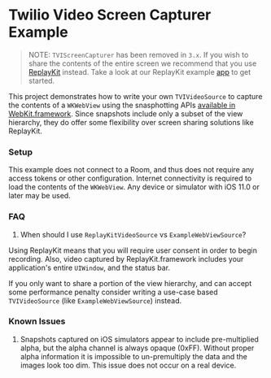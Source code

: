 # Twilio Video Screen Capturer Example

> NOTE: `TVIScreenCapturer` has been removed in `3.x`. If you wish to share the contents of the entire screen we recommend that you use [ReplayKit](https://developer.apple.com/documentation/replaykit) instead. Take a look at our ReplayKit example [app](../ReplayKitExample) to get started.

This project demonstrates how to write your own `TVIVideoSource` to capture the contents of a `WKWebView` using the snasphotting APIs [available in WebKit.framework](https://developer.apple.com/documentation/webkit). Since snapshots include only a subset of the view hierarchy, they do offer some flexibility over screen sharing solutions like ReplayKit.


### Setup

This example does not connect to a Room, and thus does not require any access tokens or other configuration. Internet connectivity is required to load the contents of the `WKWebView`. Any device or simulator with iOS 11.0 or later may be used.

### FAQ

1. When should I use `ReplayKitVideoSource` vs `ExampleWebViewSource`?

Using ReplayKit means that you will require user consent in order to begin recording. Also, video captured by ReplayKit.framework includes your application's entire `UIWindow`, and the status bar.

If you only want to share a portion of the view hierarchy, and can accept some performance penalty consider writing a use-case based `TVIVideoSource` (like `ExampleWebViewSource`) instead.

### Known Issues

1. Snapshots captured on iOS simulators appear to include pre-multiplied alpha, but the alpha channel is always opaque (0xFF). Without proper alpha information it is impossible to un-premultiply the data and the images look too dim. This issue does not occur on a real device.
